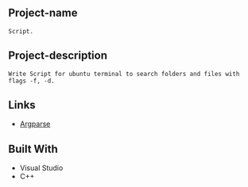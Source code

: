 ## Project-name
	Script.

## Project-description
	Write Script for ubuntu terminal to search folders and files with flags -f, -d.

## Links
- [Argparse](https://docs.python.org/3/library/argparse.html)


## Built With
- Visual Studio
- C++
